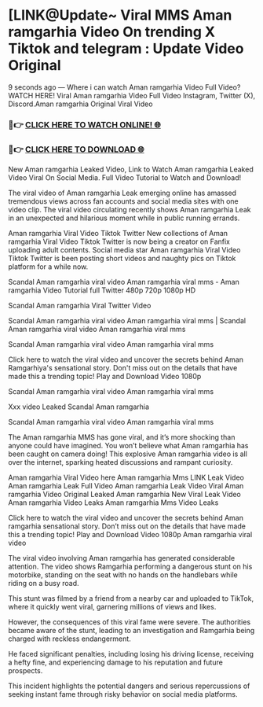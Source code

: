 # [LINK@Update~ Viral MMS Aman ramgarhia Video On trending X Tiktok and telegram : Update Video Original

9 seconds ago — Where i can watch Aman ramgarhia Video Full Video? WATCH HERE! Viral Aman ramgarhia Video Full Video Instagram, Twitter (X), Discord.Aman ramgarhia Original Viral Video

### 🔴👉 [CLICK HERE TO WATCH ONLINE! 🌐](https://nioki.today/viral-leaked-video-watch-free-online/)

### 🔴👉 [CLICK HERE TO DOWNLOAD 🌐](https://nioki.today/viral-leaked-video-watch-free-online/)

New Aman ramgarhia Leaked Video, Link to Watch Aman ramgarhia Leaked Video Viral On Social Media. Full Video Tutorial to Watch and Download!

The viral video of Aman ramgarhia Leak emerging online has amassed tremendous views across fan accounts and social media sites with one video clip. The viral video circulating recently shows Aman ramgarhia Leak in an unexpected and hilarious moment while in public running errands.

Aman ramgarhia Viral Video Tiktok Twitter New collections of Aman ramgarhia Viral Video Tiktok Twitter is now being a creator on Fanfix uploading adult contents. Social media star Aman ramgarhia Viral Video Tiktok Twitter is been posting short videos and naughty pics on Tiktok platform for a while now.

Scandal Aman ramgarhia viral video Aman ramgarhia viral mms - Aman ramgarhia Video Tutorial full Twitter 480p 720p 1080p HD

Scandal Aman ramgarhia Viral Twitter Video

Scandal Aman ramgarhia viral video Aman ramgarhia viral mms | Scandal Aman ramgarhia viral video Aman ramgarhia viral mms

Scandal Aman ramgarhia viral video Aman ramgarhia viral mms

Click here to watch the viral video and uncover the secrets behind Aman Ramgarhiya's sensational story. Don't miss out on the details that have made this a trending topic! Play and Download Video 1080p

Scandal Aman ramgarhia viral video Aman ramgarhia viral mms

Xxx video Leaked Scandal Aman ramgarhia

Scandal Aman ramgarhia viral video Aman ramgarhia viral mms

The Aman ramgarhia MMS has gone viral, and it’s more shocking than anyone could have imagined. You won’t believe what Aman ramgarhia has been caught on camera doing! This explosive Aman ramgarhia video is all over the internet, sparking heated discussions and rampant curiosity.

Aman ramgarhia Viral Video here Aman ramgarhia Mms LINK Leak Video Aman ramgarhia Leak Full Video Aman ramgarhia Leak Video Viral Aman ramgarhia Video Original Leaked Aman ramgarhia New Viral Leak Video Aman ramgarhia Video Leaks Aman ramgarhia Mms Video Leaks

Click here to watch the viral video and uncover the secrets behind Aman ramgarhia sensational story. Don’t miss out on the details that have made this a trending topic! Play and Download Video 1080p Aman ramgarhia viral video

The viral video involving Aman ramgarhia has generated considerable attention. The video shows Ramgarhia performing a dangerous stunt on his motorbike, standing on the seat with no hands on the handlebars while riding on a busy road.

This stunt was filmed by a friend from a nearby car and uploaded to TikTok, where it quickly went viral, garnering millions of views and likes.

However, the consequences of this viral fame were severe. The authorities became aware of the stunt, leading to an investigation and Ramgarhia being charged with reckless endangerment.

He faced significant penalties, including losing his driving license, receiving a hefty fine, and experiencing damage to his reputation and future prospects.

This incident highlights the potential dangers and serious repercussions of seeking instant fame through risky behavior on social media platforms.
